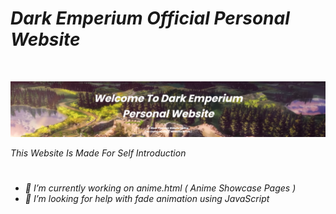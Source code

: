 # <i>Dark Emperium Official Personal Website</i>

<br>

![](https://raw.githubusercontent.com/DarkEmperium/darkemperium.github.io/main/images/website%20banner.png)

<i>This Website Is Made For Self Introduction</i>

#

- <i>🔭 I’m currently working on anime.html ( Anime Showcase Pages )</i>
- <i>🤔 I’m looking for help with fade animation using JavaScript</i>  




